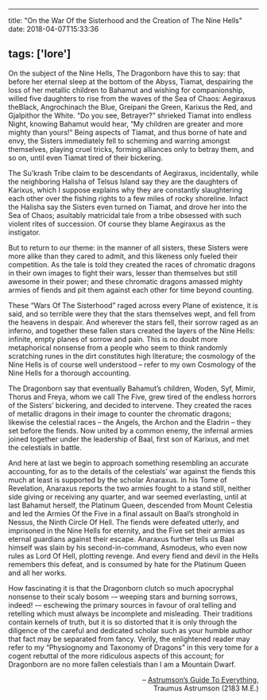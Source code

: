
---
title: "On the War Of the Sisterhood and the Creation of The Nine Hells"
date: 2018-04-07T15:33:36

tags: ['lore']
---
On the subject of the Nine Hells, The Dragonborn have this to say: that before her eternal sleep at the bottom of the Abyss, Tiamat, despairing the loss of her metallic children to Bahamut and wishing for companionship, willed five daughters to rise from the waves of the Sea of Chaos: Aegiraxus theBlack, Angrochinach the Blue, Greipani the Green, Karixus the Red, and Gjalpithor the White. “Do you see, Betrayer?” shrieked Tiamat into endless Night, knowing Bahamut would hear, “My children are greater and more mighty than yours!” Being aspects of Tiamat, and thus borne of hate and envy, the Sisters immediately fell to scheming and warring amongst themselves, playing cruel tricks, forming alliances only to betray them, and so on, until even Tiamat tired of their bickering.

The Su'krash Tribe claim to be descendants of Aegiraxus, incidentally, while the neighboring Halisha of Telsus Island say they are the daughters of Karixus, which I suppose explains why they are constantly slaughtering each other over the fishing rights to a few miles of rocky shoreline. Infact the Halisha say the Sisters even turned on Tiamat, and drove her into the Sea of Chaos; asuitably matricidal tale from a tribe obsessed with such violent rites of succession. Of course they blame Aegiraxus as the instigator.

But to return to our theme: in the manner of all sisters, these Sisters were more alike than they cared to admit, and this likeness only fueled their competition. As the tale is told they created the races of chromatic dragons in their own images to fight their wars, lesser than themselves but still awesome in their power; and these chromatic dragons amassed mighty armies of fiends and pit them against each other for time beyond counting.

These “Wars Of The Sisterhood” raged across every Plane of existence, it is said, and so terrible were they that the stars themselves wept, and fell from the heavens in despair. And wherever the stars fell, their sorrow raged as an inferno, and together these fallen stars created the layers of the Nine Hells: infinite, empty planes of sorrow and pain. This is no doubt more metaphorical nonsense from a people who seem to think randomly scratching runes in the dirt constitutes high literature; the cosmology of the Nine Hells is of course well understood – refer to my own Cosmology of the Nine Hells for a thorough accounting.

The Dragonborn say that eventually Bahamut’s children, Woden, Syf, Mimir, Thorus and Freya, whom we call The Five, grew tired of the endless horrors of the Sisters’ bickering, and decided to intervene. They created the races of metallic dragons in their image to counter the chromatic dragons; likewise the celestial races – the Angels, the Archon and the Eladrin – they set before the fiends. Now united by a common enemy, the infernal armies joined together under the leadership of Baal, first son of Karixus, and met the celestials in battle.

And here at last we begin to approach something resembling an accurate accounting, for as to the details of the celestials’ war against the fiends this much at least is supported by the scholar Anaraxus. In his Tome of Revelation, Anaraxus reports the two armies fought to a stand still, neither side giving or receiving any quarter, and war seemed everlasting, until at last Bahamut herself, the Platinum Queen, descended from Mount Celestia and led the Armies Of the Five in a final assault on Baal’s stronghold in Nessus, the Ninth Circle Of Hell. The fiends were defeated utterly, and imprisoned in the Nine Hells for eternity, and the Five set their armies as eternal guardians against their escape. Anaraxus further tells us Baal himself was slain by his second-in-command, Asmodeus, who even now rules as Lord Of Hell, plotting revenge. And every fiend and devil in the Hells remembers this defeat, and is consumed by hate for the Platinum Queen and all her works.

How fascinating it is that the Dragonborn clutch so much apocryphal nonsense to their scaly bosom -– weeping stars and burning sorrows, indeed! -– eschewing the primary sources in favour of oral telling and retelling which must always be incomplete and misleading. Their traditions contain kernels of truth, but it is so distorted that it is only through the diligence of the careful and dedicated scholar such as your humble author that fact may be separated from fancy. Verily, the enlightened reader may refer to my “Physiognomy and Taxonomy of Dragons” in this very tome for a cogent rebuttal of the more ridiculous aspects of this account; for Dragonborn are no more fallen celestials than I am a Mountain Dwarf.

<div align="right">– <u>Astrumson’s Guide To Everything</u>,<br/>Traumus Astrumson (2183 M.E.)</div>
